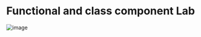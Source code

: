 # Functional and class component Lab
![image](https://user-images.githubusercontent.com/72529306/138845976-b614bcd8-5006-468c-ad9d-25eb90d03664.png)



  
